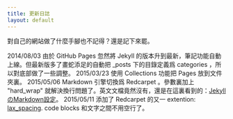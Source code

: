 ```yaml
---
title: 更新日誌
layout: default
---
```

對自己的網站做了什麼手腳也不記得？還是記下來罷。

2014/08/03 由於 GitHub Pages 忽然將 Jekyll 的版本升到最新，筆記功能自動上線。但最新版多了畫蛇添足的自動把 _posts 下的目錄定義爲 categories ，所以對底部做了一些調整。
2015/03/23 使用 Collections 功能把 Pages 放到文件夾裏。
2015/05/06 Markdown 引擎切換爲 Redcarpet 。參數裏加上 "hard_wrap" 就解決換行問題了。英文文檔竟然沒有，還是在這裏看到的：<a href="http://genjiapp.com/blog/2013/11/13/jekyll-config-for-markdown.html" rel="external">JekyllのMarkdown設定</a>。
2015/05/11 添加了 Redcarpet 的又一 extention: <a href="https://github.com/vmg/redcarpet/blob/v2.2.2/README.markdown#and-its-like-really-simple-to-use" rel="external">lax_spacing</a>. code blocks 和文字之間不用空行了。